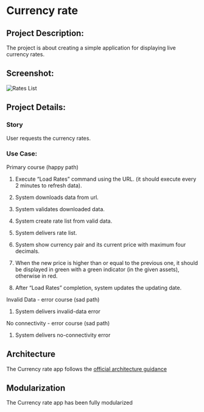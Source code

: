 # Currency rate

## Project Description:
The project is about creating a simple application for displaying live currency rates.

## Screenshot:
![Rates List](https://user-images.githubusercontent.com/41057771/225767086-a6d81929-2dae-4653-93ca-5e0741fcc335.png)
## Project Details:

### Story
User requests the currency rates.

### Use Case:

Primary course (happy path)

1. Execute “Load Rates” command using the URL. (it should execute every 2 minutes to refresh data).

2. System downloads data from url.

3. System validates downloaded data.

4. System create rate list from valid data.

5. System delivers rate list.

6. System show currency pair and its current price with maximum four decimals.

7. When the new price is higher than or equal to the previous one, it should be displayed in green with a green indicator (in the given assets), otherwise in red.

8. After “Load Rates” completion, system updates the updating date.


Invalid Data - error course (sad path)  

1. System delivers invalid-data error


No connectivity - error course (sad path)  

1. System delivers no-connectivity error


## Architecture
The Currency rate app follows the [official architecture guidance](https://developer.android.com/topic/architecture)

## Modularization
The Currency rate app has been fully modularized
